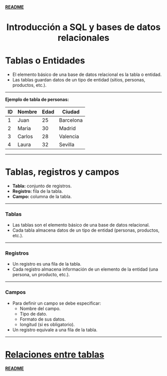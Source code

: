 #### [README](README.md)

<div align="center">
  <h1>Introducción a SQL y bases de datos relacionales</h1>
</div>

# Tablas o Entidades

- El elemento básico de una base de datos relacional es la tabla o entidad.
- Las tablas guardan datos de un tipo de entidad (sitios, personas, productos, etc.).

___

**Ejemplo de tabla de personas:**

| ID | Nombre  | Edad | Ciudad     |
|----|---------|------|------------|
| 1  | Juan    | 25   | Barcelona  |
| 2  | Maria   | 30   | Madrid     |
| 3  | Carlos  | 28   | Valencia   |
| 4  | Laura   | 32   | Sevilla    |

---

# Tablas, registros y campos

- **Tabla:** conjunto de registros.
- **Registro:** fila de la tabla.
- **Campo:** columna de la tabla.
___

### Tablas

- Las tablas son el elemento básico de una base de datos relacional.
- Cada tabla almacena datos de un tipo de entidad (personas, productos, etc.).

___

### Registros

- Un registro es una fila de la tabla.
- Cada registro almacena información de un elemento de la entidad (una persona, un producto, etc.).

___

### Campos

- Para definir un campo se debe especificar:
  - Nombre del campo.
  - Tipo de dato.
  - Formato de sus datos.
  - longitud (si es obligatorio).
- Un registro equivale a una fila de la tabla.

---

# [Relaciones entre tablas](./Relaciones%20entre%20tablas.md)


#### [README](README.md)
